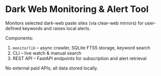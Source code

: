 # Dark Web Monitoring & Alert Tool

Monitors selected dark-web paste sites (via clear-web mirrors) for user-defined keywords and raises local alerts.

Components:
1. `monitorlib` – async crawler, SQLite FTS5 storage, keyword search
2. CLI – live watch & manual search
3. REST API – FastAPI endpoints for subscription and alert retrieval

No external paid APIs; all data stored locally.
